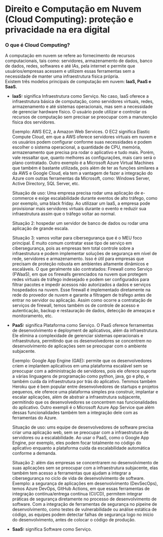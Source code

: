 # **Direito e Computação em Nuvem (Cloud Computing): proteção e privacidade na era digital**    

### **O que é Cloud Computing?**   
A computação em nuvem se refere ao fornecimento de recursos computacionais, tais como: servidores, armazenamento de dados, banco de dados, redes, softwares e até IAs, pela internet e permite que usuários/empresas acessem e utilizem essas ferramentas sem a necessidade de manter uma infraestrutura física própria.   
Existem três modelos principais de computação em nuvem: **IaaS, PaaS e SaaS.**   

 
   - **IaaS:** significa Infraestrutura como Serviço. No caso, IaaS oferece a infraestrutura básica de computação, como servidores virtuais, redes, armazenamento e até sistemas operacionais, mas sem a necessidade de gerenciar hardware físico. O usuário pode utilizar e controlar os recursos de computação sem precisar se preocupar com a manutenção física dos servidores.
   
      Exemplo: AWS EC2, a Amazon Web Services. O EC2 significa Elastic Compute Cloud, em que a AWS oferece servidores virtuais em nuvem e os usuários podem configurar conforme suas necessidades e podem escolher o sistema operacional, a quantidade de CPU, memória, armazenamento que precisa pra rodar o aplicativo e tudo mais. Porém, vale ressaltar que, quanto melhores as configurações, mais caro será o plano contratado. Outro exemplo é a Microsoft Azure Virtual Machines que também é bastante utilizada, pois além de ter as funções similares a da AWS e Google Cloud, ela tem a vantagem de fazer a integração do Azure com outras ferramentas da Microsoft, como: Windows Server, Active Directory, SQL Server, etc.

      Situação de uso: Uma empresa precisa rodar uma aplicação de e-commerce e exige escalabilidade durante eventos de alto tráfego, como por exemplo, uma black friday. Ao utilizaar um IaaS, a empresa pode provisionar mais servidores virtuais durante o evento e reduzir sua infraestrutura assim que o tráfego voltar ao normal.

      Situação 2: hospedar um servidor de banco de dados ou rodar uma aplicação de grande escala.

      Situação 3: vamos voltar para cibersegurança que é o MEU foco principal. É muito comum contratar esse tipo de serviço em cibersegurança, pois as empresas tem total controle sobre a infraestrutura e podem implementar soluções de segurança em nível de rede, servidores e armazenamento. Isso é útil para empresas que precisam de proteção robusta em ambientes altamente dinâmicos e escaláveis. O que geralmente são contratados: Firewall como Serviço (FWaaS), em que os firewalls gerenciados na nuvem que protegem redes virtuais de tráfego indesejado e podem ser configurados para filtrar pacotes e impedir acessos não autorizados a dados e serviços hospedados na nuvem. Esse firewall é implementado diretamente na rede do provedor de nuvem e garante a filtragem de tráfego antes de entrar no servidor ou aplicação. Assim como ocorre a contratação de serviços de firewall, temos também os de controle de acesso e autenticação, backup e restauração de dados, detecção de ameaças e monitoramento, etc.
     
   - **PaaS:** significa Plataforma como Serviço. O PaaS oferece ferramentas de desenvolvimento e deployment de aplicativos, além da infraestrutura. Ele elimina a complexidade de gerenciar sistemas operacionais e infraestrutura, permitindo que os desenvolvedores se concentrem no desenvolvimento de aplicações sem se preocupar com o ambiente subjacente.

     Exemplo: Google App Engine (GAE): permite que os desenvolvedores criem e implantem aplicativos em uma plataforma escalável sem se preocupar com a administração de servidores, pois ele oferece suporte a várias linguagens de programação como python, java, go e php, e também cuida da infraestrutura por trás do aplicativo. Temmos também Heroku que é bem popular entre desenvolvedores de startups e projetos pequenos, ele oferece uma plataforma simples pra construir, implantar e escalar aplicações, além de abstrair a infraestrutura subjacente, permitindo que os desenvolvedores se concentrem nas funcionalidades do aplicativo. Outro exempli é o Microsoft Azure App Service que além dessas funcionalidades também tem a integração dele com as ferramentas do Azure.

     Situação de uso: ums equipe de desenvolvedores de software precisa criar uma aplicação web, sem se preocupar com a infraestrutura de servidores ou a escalabilidade. Ao usar o PaaS, como o Google App Engine, por exemplo, eles podem focar totalmente no código do aplicativo enquanto a plataforma cuida da escalabilidade automática conforme a demanda.

     Situação 2: além das empresas se concentrarem no desenvolvimento de suas aplicações sem se preocupar com a infraestrutura subjacente, elas também tem acesso a ferramentas que ajudam a integrar a cibersegurança no ciclo de vida de desenvolvimento de software. Exemplo: a segurança de aplicações em desenvolvimento (DevSecOps), temos Azure DevOps, GitHub Actions, em que essas ferramentas de integração contínua/entrega contínua (CI/CD), permitem integrar práticas de segurança diretamente no processo de desenvolvimento de software. Com a integração de ferramentas de segurança no pipeine de desenvolvimento, como testes de vulnerabilidade ou análise estática de código, as equipes podem detectar falhas de segurança logo no início do desenvolvimento, antes de colocar o código de produção.

   - **SaaS:** significa Software como Serviço.
